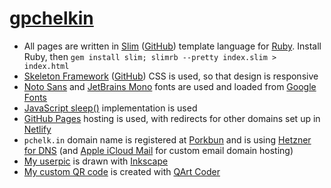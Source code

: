 # [gpchelkin](https://g.pchelk.in)
- All pages are written in [Slim](https://slim-template.github.io) ([GitHub](https://github.com/slim-template/slim)) template language for [Ruby](https://www.ruby-lang.org). Install Ruby, then `gem install slim; slimrb --pretty index.slim > index.html`
- [Skeleton Framework](https://skeleton-framework.github.io) ([GitHub](https://github.com/skeleton-framework/skeleton-framework)) CSS is used, so that design is responsive
- [Noto Sans](https://fonts.google.com/noto/specimen/Noto+Sans) and [JetBrains Mono](https://www.jetbrains.com/lp/mono/) fonts are used and loaded from [Google Fonts](https://fonts.google.com)
- [JavaScript sleep()](https://stackoverflow.com/a/39914235/2490759) implementation is used
- [GitHub Pages](https://pages.github.com) hosting is used, with redirects for other domains set up in [Netlify](https://docs.netlify.com/routing/redirects/)
- `pchelk.in` domain name is registered at [Porkbun](https://porkbun.com) and is using [Hetzner for DNS](https://dns.hetzner.com) (and [Apple iCloud Mail](https://support.apple.com/en-us/102540) for custom email domain hosting)
- [My userpic](https://g.pchelk.in/gpchelkin.png) is drawn with [Inkscape](https://inkscape.org)
- [My custom QR code](https://g.pchelk.in/qr.png) is created with [QArt Coder](https://research.swtch.com/qr/draw/)

<!-- - Utilizing [JetBrains PyCharm](https://www.jetbrains.com/pycharm/) IDE's [File Watchers](https://www.jetbrains.com/help/pycharm/tutorial-file-watchers-in-product.html) feature for auto-translating Slim into HTML for static hosting, see [exported file watcher](jetbrains_filewatchers_slim.xml) and [how to use it](https://www.jetbrains.com/help/pycharm/tutorial-file-watchers-in-product.html). -->
<!-- - [QR code](https://g.pchelk.in/qr2.png) is created with [qart.js](https://kciter.so/qart.js/) ([GitHub](https://github.com/kciter/qart.js)) -->
<!-- - [Honeybee](https://emojipedia.org/apple/ios-12.1/honeybee/), [OK Hand](https://emojipedia.org/apple/ios-12.1/ok-hand-sign/) and [Thumbs Up](https://emojipedia.org/apple/ios-12.1/thumbs-up-sign/) emojis from [Apple Color Emoji iOS 12.1](https://emojipedia.org/apple/ios-12.1/) font -->
<!-- - `🐝👍.ws` / `xn--lo8h6c.ws` emoji domain name is registered at [GoDaddy](https://❤❤❤.ws), DNS-managed with [Cloudflare](https://cloudflare.com) and redirected through [Netlify](https://www.netlify.com/docs/redirects/) -->
<!-- - [/tusit](https://g.pchelk.in/tusit) is [Yandex.Calendar](https://yandex.com/support/calendar/) -->

